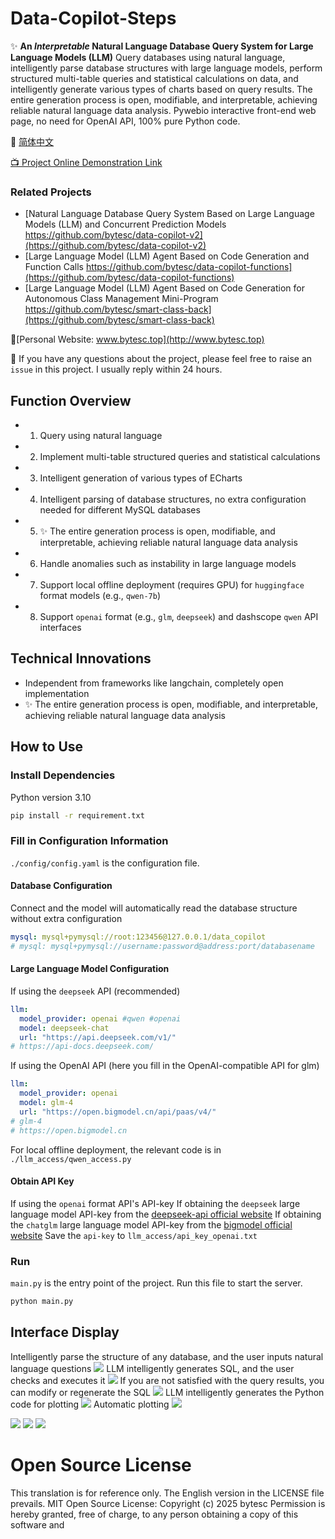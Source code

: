 
# Data-Copilot-Steps
✨ **An *Interpretable* Natural Language Database Query System for Large Language Models (LLM)**
Query databases using natural language, intelligently parse database structures with large language models, perform structured multi-table queries and statistical calculations on data, and intelligently generate various types of charts based on query results. The entire generation process is open, modifiable, and interpretable, achieving reliable natural language data analysis.
Pywebio interactive front-end web page, no need for OpenAI API, 100% pure Python code.

🚩 [简体中文](./README.md)

[📺 Project Online Demonstration Link](http://www.bytesc.top:8037/)

### Related Projects  
- [Natural Language Database Query System Based on Large Language Models (LLM) and Concurrent Prediction Models https://github.com/bytesc/data-copilot-v2](https://github.com/bytesc/data-copilot-v2)  
- [Large Language Model (LLM) Agent Based on Code Generation and Function Calls https://github.com/bytesc/data-copilot-functions](https://github.com/bytesc/data-copilot-functions)  
- [Large Language Model (LLM) Agent Based on Code Generation for Autonomous Class Management Mini-Program https://github.com/bytesc/smart-class-back](https://github.com/bytesc/smart-class-back)

🚩[Personal Website: www.bytesc.top](http://www.bytesc.top)

🔔 If you have any questions about the project, please feel free to raise an `issue` in this project. I usually reply within 24 hours.

## Function Overview
- 1. Query using natural language
- 2. Implement multi-table structured queries and statistical calculations
- 3. Intelligent generation of various types of ECharts
- 4. Intelligent parsing of database structures, no extra configuration needed for different MySQL databases
- 5. ✨ The entire generation process is open, modifiable, and interpretable, achieving reliable natural language data analysis
- 6. Handle anomalies such as instability in large language models
- 7. Support local offline deployment (requires GPU) for `huggingface` format models (e.g., `qwen-7b`)
- 8. Support `openai` format (e.g., `glm`, `deepseek`) and dashscope `qwen` API interfaces

## Technical Innovations
- Independent from frameworks like langchain, completely open implementation
- ✨ The entire generation process is open, modifiable, and interpretable, achieving reliable natural language data analysis

## How to Use

### Install Dependencies
Python version 3.10
```bash
pip install -r requirement.txt
```

### Fill in Configuration Information
`./config/config.yaml` is the configuration file.

#### Database Configuration
Connect and the model will automatically read the database structure without extra configuration
```yml
mysql: mysql+pymysql://root:123456@127.0.0.1/data_copilot
# mysql: mysql+pymysql://username:password@address:port/databasename
```

#### Large Language Model Configuration
If using the `deepseek` API (recommended)
```yml
llm:
  model_provider: openai #qwen #openai
  model: deepseek-chat
  url: "https://api.deepseek.com/v1/"
# https://api-docs.deepseek.com/
```
If using the OpenAI API (here you fill in the OpenAI-compatible API for glm)
```yml
llm:
  model_provider: openai
  model: glm-4
  url: "https://open.bigmodel.cn/api/paas/v4/"
# glm-4
# https://open.bigmodel.cn
```
For local offline deployment, the relevant code is in `./llm_access/qwen_access.py`

#### Obtain API Key
If using the `openai` format API's API-key
If obtaining the `deepseek` large language model API-key from the [deepseek-api official website](https://api-docs.deepseek.com/)
If obtaining the `chatglm` large language model API-key from the [bigmodel official website](https://open.bigmodel.cn/)
Save the `api-key` to `llm_access/api_key_openai.txt`

### Run
`main.py` is the entry point of the project. Run this file to start the server.
```bash
python main.py
```

## Interface Display
Intelligently parse the structure of any database, and the user inputs natural language questions
![](./readme_img/img1.png)
LLM intelligently generates SQL, and the user checks and executes it
![](./readme_img/img2.png)
If you are not satisfied with the query results, you can modify or regenerate the SQL
![](./readme_img/img3.png)
LLM intelligently generates the Python code for plotting
![](./readme_img/img4.png)
Automatic plotting
![](./readme_img/img5.png)

![](./readme_img/imga.png)
![](./readme_img/imgb.png)
![](./readme_img/imgc.png)

# Open Source License
This translation is for reference only. The English version in the LICENSE file prevails.
MIT Open Source License:
Copyright (c) 2025 bytesc
Permission is hereby granted, free of charge, to any person obtaining a copy of this software and
